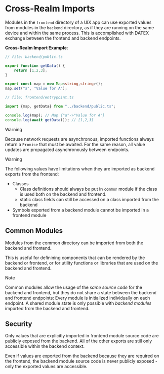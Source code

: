 # Cross-Realm Imports

Modules in the `frontend` directory of a UIX app can use exported values from modules in the `backend` directory, as if they are running on the same device and within the same process. 
This is accomplished with DATEX exchange between the frontend and backend endpoints.

**Cross-Realm Import Example**:

```typescript
// file: backend/public.ts

export function getData() {
    return [1,2,3];
}

export const map = new Map<string,string>();
map.set("a", "Value for A");
```

```typescript
// file: frontend/entrypoint.ts

import {map, getData} from "../backend/public.ts";

console.log(map); // Map {"a"->"Value for A"}
console.log(await getData()); // [1,2,3]
```

> [!WARNING]
> Because network requests are asynchronous, imported functions always return a `Promise` that must be awaited.
> For the same reason, all value updates are propagated asynchronously between endpoints.

> [!WARNING]
> The following values have limitations when they are imported as backend exports from the frontend:
> * Classes 
>   * Class definitions should always be put in `common` module if the class is used both on the backend and frontend.
>   * static class fields can still be accessed on a class imported from the backend
> * Symbols exported from a backend module cannot be imported in a frontend module

## Common Modules

Modules from the common directory can be imported from both the backend and frontend.

This is useful for definining components that can be rendered by the backend or frontend, or for utility functions or libraries that are used on the backend and frontend.

> [!NOTE]
> Common modules allow the usage of the *same source code* for the backend and frontend, but they do not share a state between the backend and frontend endpoints: Every module is initialized individually on each endpoint.
> A shared module state is only possible with *backend modules* imported from the backend and frontend.


## Security

Only values that are explicitly imported in frontend module source code are publicly exposed from the backend.
All of the other exports are still only accessible within the backend context.

Even if values are exported from the backend because they are required on the frontend, the backend module source
code is never publicly exposed - only the exported values are accessible.

